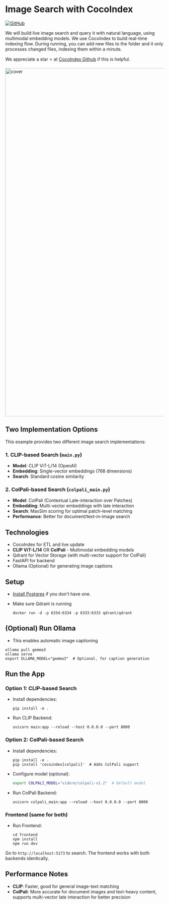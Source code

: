 # Image Search with CocoIndex
[![GitHub](https://img.shields.io/github/stars/cocoindex-io/cocoindex?color=5B5BD6)](https://github.com/cocoindex-io/cocoindex)

We will build live image search and query it with natural language, using multimodal embedding models. We use CocoIndex to build real-time indexing flow. During running, you can add new files to the folder and it only processes changed files, indexing them within a minute.

We appreciate a star ⭐ at [CocoIndex Github](https://github.com/cocoindex-io/cocoindex) if this is helpful.

<img width="1105" alt="cover" src="https://github.com/user-attachments/assets/544fb80d-c085-4150-84b6-b6e62c4a12b9" />

## Two Implementation Options

This example provides two different image search implementations:

### 1. CLIP-based Search (`main.py`)
- **Model**: CLIP ViT-L/14 (OpenAI)
- **Embedding**: Single-vector embeddings (768 dimensions)
- **Search**: Standard cosine similarity

### 2. ColPali-based Search (`colpali_main.py`)
- **Model**: ColPali (Contextual Late-interaction over Patches)
- **Embedding**: Multi-vector embeddings with late interaction
- **Search**: MaxSim scoring for optimal patch-level matching
- **Performance**: Better for document/text-in-image search

## Technologies
- CocoIndex for ETL and live update
- **CLIP ViT-L/14** OR **ColPali** - Multimodal embedding models
- Qdrant for Vector Storage (with multi-vector support for ColPali)
- FastAPI for backend
- Ollama (Optional) for generating image captions

## Setup
- [Install Postgres](https://cocoindex.io/docs/getting_started/installation#-install-postgres) if you don't have one.

- Make sure Qdrant is running
  ```
  docker run -d -p 6334:6334 -p 6333:6333 qdrant/qdrant
  ```

## (Optional) Run Ollama

- This enables automatic image captioning
```
ollama pull gemma3
ollama serve
export OLLAMA_MODEL="gemma3"  # Optional, for caption generation
```

## Run the App

### Option 1: CLIP-based Search
- Install dependencies:
  ```
  pip install -e .
  ```

- Run CLIP Backend:
  ```
  uvicorn main:app --reload --host 0.0.0.0 --port 8000
  ```

### Option 2: ColPali-based Search
- Install dependencies:
  ```
  pip install -e .
  pip install 'cocoindex[colpali]'  # Adds ColPali support
  ```

- Configure model (optional):
  ```sh
  export COLPALI_MODEL="vidore/colpali-v1.2"  # Default model
  ```

- Run ColPali Backend:
  ```
  uvicorn colpali_main:app --reload --host 0.0.0.0 --port 8000
  ```

### Frontend (same for both)
- Run Frontend:
  ```
  cd frontend
  npm install
  npm run dev
  ```

Go to `http://localhost:5173` to search. The frontend works with both backends identically.

## Performance Notes
- **CLIP**: Faster, good for general image-text matching
- **ColPali**: More accurate for document images and text-heavy content, supports multi-vector late interaction for better precision
